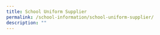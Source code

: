 ```yaml
---
title: School Uniform Supplier
permalink: /school-information/school-uniform-supplier/
description: ""
---
```

